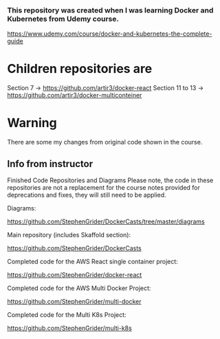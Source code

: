 ### This repository was created when I was learning Docker and Kubernetes from Udemy course.

https://www.udemy.com/course/docker-and-kubernetes-the-complete-guide 

# Children repositories are 
Section 7 -> https://github.com/artir3/docker-react
Section 11 to 13 -> https://github.com/artir3/docker-multiconteiner

# Warning 
There are some my changes from original code shown in the course.

## Info from instructor

Finished Code Repositories and Diagrams
Please note, the code in these repositories are not a replacement for the course notes provided for deprecations and fixes, they will still need to be applied.

Diagrams:

https://github.com/StephenGrider/DockerCasts/tree/master/diagrams

Main repository (includes Skaffold section):

https://github.com/StephenGrider/DockerCasts

Completed code for the AWS React single container project:

https://github.com/StephenGrider/docker-react

Completed code for the AWS Multi Docker Project:

https://github.com/StephenGrider/multi-docker

Completed code for the Multi K8s Project:

https://github.com/StephenGrider/multi-k8s
